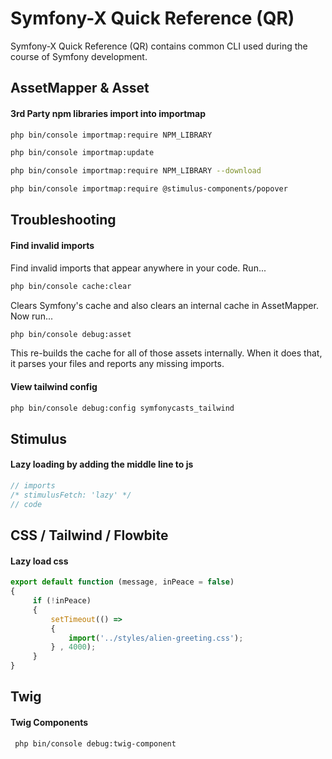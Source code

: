 # Symfony-X Quick Reference (QR)

Symfony-X Quick Reference (QR) contains common CLI used during the course of Symfony development.

## AssetMapper & Asset

#### 3rd Party npm libraries import into importmap

   ```bash
   php bin/console importmap:require NPM_LIBRARY
   ```
   
   ```bash
   php bin/console importmap:update
   ```
   
   ```bash
   php bin/console importmap:require NPM_LIBRARY --download
   ```
   
   ```bash
   php bin/console importmap:require @stimulus-components/popover
   ```
   
## Troubleshooting

#### Find invalid imports
Find invalid imports that appear anywhere in your code. Run...

   ```bash
   php bin/console cache:clear
   ```
Clears Symfony's cache and also clears an internal cache in AssetMapper. Now run...

   ```bash
   php bin/console debug:asset
   ```

This re-builds the cache for all of those assets internally. When it does that, it parses your files and reports any missing imports.

#### View tailwind config

   ```bash
   php bin/console debug:config symfonycasts_tailwind
   ```

## Stimulus

#### Lazy loading by adding the middle line to js

   ```js
   // imports
   /* stimulusFetch: 'lazy' */
   // code
   ```
## CSS / Tailwind / Flowbite

#### Lazy load css

   ```js
   export default function (message, inPeace = false) 
   {
        if (!inPeace) 
        {
            setTimeout(() => 
            {
                import('../styles/alien-greeting.css');
            } , 4000);
        }
   }
   ```
## Twig 

#### Twig Components

   ```bash
    php bin/console debug:twig-component
   ```

